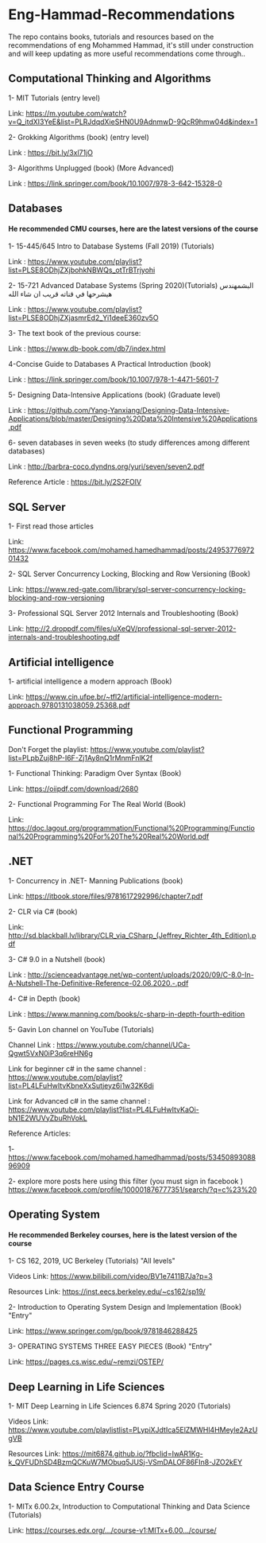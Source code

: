 # Eng-Hammad-Recommendations
The repo contains books, tutorials and resources based on the recommendations of eng Mohammed Hammad, it's still under construction and will keep updating as more useful recommendations come through..
## Computational Thinking and Algorithms

1- MIT Tutorials (entry level)

Link: https://m.youtube.com/watch?v=Q_itdXI3YeE&list=PLRJdqdXieSHN0U9AdnmwD-9QcR9hmw04d&index=1

2- Grokking Algorithms (book) (entry level)

Link : https://bit.ly/3xl71jO

3- Algorithms Unplugged (book) (More Advanced)

Link : https://link.springer.com/book/10.1007/978-3-642-15328-0

## Databases

#### He recommended CMU courses, here are the latest versions of the course 
1- 15-445/645 Intro to Database Systems  (Fall 2019) (Tutorials) 

Link : https://www.youtube.com/playlist?list=PLSE8ODhjZXjbohkNBWQs_otTrBTrjyohi 

2- 15-721 Advanced Database Systems (Spring 2020)(Tutorials) 
البشمهندس هيشرحها في قناته قريب ان شاء الله 

Link : https://www.youtube.com/playlist?list=PLSE8ODhjZXjasmrEd2_Yi1deeE360zv5O

3- The text book of the previous course: 

Link : https://www.db-book.com/db7/index.html


4-Concise Guide to Databases A Practical Introduction (book)

Link : https://link.springer.com/book/10.1007/978-1-4471-5601-7

5- Designing Data-Intensive Applications (book) (Graduate level)

Link : https://github.com/Yang-Yanxiang/Designing-Data-Intensive-Applications/blob/master/Designing%20Data%20Intensive%20Applications.pdf

6- seven databases in seven weeks (to study differences among different databases)

Link : http://barbra-coco.dyndns.org/yuri/seven/seven2.pdf

Reference Article : https://bit.ly/2S2FOlV 

## SQL Server

1- First read those articles 

Link: https://www.facebook.com/mohamed.hamedhammad/posts/2495377697201432

2- SQL Server Concurrency Locking, Blocking and Row Versioning  (Book)

Link: https://www.red-gate.com/library/sql-server-concurrency-locking-blocking-and-row-versioning

3- Professional SQL Server 2012 Internals and Troubleshooting (Book)

Link: http://2.droppdf.com/files/uXeQV/professional-sql-server-2012-internals-and-troubleshooting.pdf



## Artificial intelligence

1- artificial intelligence a modern approach  (Book)

Link: https://www.cin.ufpe.br/~tfl2/artificial-intelligence-modern-approach.9780131038059.25368.pdf

## Functional Programming
Don't Forget the playlist:
https://www.youtube.com/playlist?list=PLpbZuj8hP-I6F-Zj1Ay8nQ1rMnmFnlK2f

1- Functional Thinking: Paradigm Over Syntax (Book)

Link: https://oiipdf.com/download/2680

2- Functional Programming For The Real World (Book)

Link: https://doc.lagout.org/programmation/Functional%20Programming/Functional%20Programming%20For%20The%20Real%20World.pdf

## .NET 

1- Concurrency in .NET- Manning Publications (book)

Link: https://itbook.store/files/9781617292996/chapter7.pdf

2- CLR via C#  (book)

Link: http://sd.blackball.lv/library/CLR_via_CSharp_(Jeffrey_Richter_4th_Edition).pdf

3- C# 9.0 in a Nutshell (book)

Link : http://scienceadvantage.net/wp-content/uploads/2020/09/C-8.0-In-A-Nutshell-The-Definitive-Reference-02.06.2020.-.pdf

4- C# in Depth (book)

Link : https://www.manning.com/books/c-sharp-in-depth-fourth-edition

5- Gavin Lon channel on YouTube (Tutorials)

Channel Link : https://www.youtube.com/channel/UCa-Qgwt5VxN0iP3q6reHN6g

Link for beginner c# in the same channel : https://www.youtube.com/playlist?list=PL4LFuHwItvKbneXxSutjeyz6i1w32K6di


Link for Advanced c# in the same channel : https://www.youtube.com/playlist?list=PL4LFuHwItvKaOi-bN1E2WUVyZbuRhVokL

Reference Articles:

1- https://www.facebook.com/mohamed.hamedhammad/posts/5345089308896909

2- explore more posts here using this filter (you must sign in facebook )
https://www.facebook.com/profile/100001876777351/search/?q=c%23%20

## Operating System
#### He recommended Berkeley courses, here is the latest version of the course 
1-  CS 162, 2019, UC Berkeley (Tutorials) "All levels"

Videos Link: https://www.bilibili.com/video/BV1e7411B7Ja?p=3

Resources Link: https://inst.eecs.berkeley.edu/~cs162/sp19/

2- Introduction to Operating System Design and Implementation (Book) "Entry"

Link: https://www.springer.com/gp/book/9781846288425 

3- OPERATING SYSTEMS THREE EASY PIECES (Book) "Entry"

Link: https://pages.cs.wisc.edu/~remzi/OSTEP/

##  Deep Learning in Life Sciences 

1- MIT Deep Learning in Life Sciences 6.874 Spring 2020 (Tutorials)

Videos Link: https://www.youtube.com/playlistlist=PLypiXJdtIca5ElZMWHl4HMeyle2AzUgVB

Resources Link:
https://mit6874.github.io/?fbclid=IwAR1Kg-k_QVFUDhSD4BzmQCKuW7MObuq5JUSj-VSmDALOF86FIn8-JZO2kEY


## Data Science Entry Course 

1- MITx 6.00.2x, Introduction to Computational Thinking and Data Science (Tutorials)

Link: https://courses.edx.org/.../course-v1:MITx+6.00.../course/




